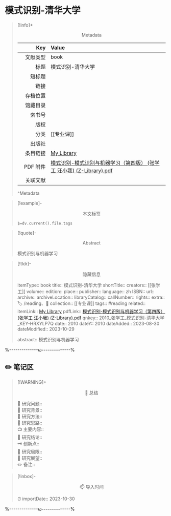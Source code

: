 # 模式识别-清华大学
> [!info]+ <center>Metadata</center>
> 
> |<div style="width: 5em">Key</div>|Value|
> |--:|:--|
> |文献类型|book|
> |标题|模式识别-清华大学|
> |短标题||
> |链接||
> |存档位置||
> |馆藏目录||
> |索书号||
> |版权||
> |分类|[[专业课]]|
> |出版社||
> |条目链接|[My Library](zotero://select/library/items/HRXYLP7Q)|
> |PDF 附件|[模式识别-模式识别与机器学习（第四版） (张学工 汪小我) (Z-Library).pdf](zotero://open-pdf/library/items/Z9U6UWW9)|
> |关联文献||
> ^Metadata

> [!example]- <center>本文标签</center>
> 
> `$=dv.current().file.tags`

> [!quote]- <center>Abstract</center>
> 
> 模式识别与机器学习

> [!tldr]- <center>隐藏信息</center>
> 
> itemType:: book
> title:: 模式识别-清华大学
> shortTitle:: 
> creators:: [[张学工]]
> volume:: 
> edition:: 
> place:: 
> publisher:: 
> language:: zh
> ISBN:: 
> url:: 
> archive:: 
> archiveLocation:: 
> libraryCatalog:: 
> callNumber:: 
> rights:: 
> extra:: 🏷️ /reading、📒
> collection:: [[专业课]]
> tags:: #reading 
> related:: 
> itemLink:: [My Library](zotero://select/library/items/HRXYLP7Q)
> pdfLink:: [模式识别-模式识别与机器学习（第四版） (张学工 汪小我) (Z-Library).pdf](zotero://open-pdf/library/items/Z9U6UWW9)
> qnkey:: 2010_张学工_模式识别-清华大学_KEY-HRXYLP7Q
> date:: 2010
> dateY:: 2010
> dateAdded:: 2023-08-30
> dateModified:: 2023-10-29
> 
> abstract:: 模式识别与机器学习


%--------------ω--------------%

## ✏️ 笔记区

> [!WARNING]+ <center>🐣 总结</center>  
>
>🎯 研究问题::  
>🔎 研究背景::  
>🚀 研究方法::  
>🐔 研究思路::  
>📺 主要内容::  
>🎉 研究结论::  
>🗝️ 创新点::  
>💩 研究局限::  
>🐾 研究展望::  
>✏️ 备注::  

> [!inbox]- <center>📫 导入时间</center>
>
> ⏰ importDate:: 2023-10-30

%--------------ω--------------%